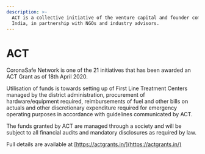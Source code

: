 ```yaml
---
description: >-
  ACT is a collective initiative of the venture capital and founder community in
  India, in partnership with NGOs and industry advisors.
---
```


# ACT

CoronaSafe Network is one of the 21 initiatives that has been awarded an ACT Grant  as of 18th April 2020.  
  
Utilisation of funds is towards setting up of First Line Treatment Centers managed by the district administration, procurement of hardware/equipment required, reimbursements of fuel and other bills on actuals and other discretionary expenditure required for emergency operating purposes in accordance with guidelines communicated by ACT.

The funds granted by ACT are managed through a society and will be subject to all financial audits and mandatory disclosures as required by law.  
  
Full details are available at [https://actgrants.in/](https://actgrants.in/)



